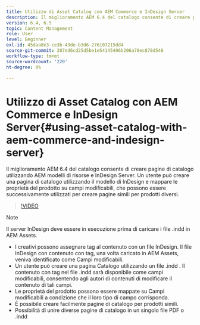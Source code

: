 ```yaml
---
title: Utilizzo di Asset Catalog con AEM Commerce e InDesign Server
description: Il miglioramento AEM 6.4 del catalogo consente di creare pagine di catalogo utilizzando AEM modelli di risorse e InDesign Server.  Un utente può creare una pagina di catalogo utilizzando il modello di InDesign e mappare le proprietà del prodotto su campi modificabili, che possono essere successivamente utilizzati per creare pagine simili per prodotti diversi.
version: 6.4, 6.5
topic: Content Management
role: User
level: Beginner
exl-id: 45daa8e3-ce3b-43de-b3d6-276107215dd4
source-git-commit: 307ed6cd25d5be1e54145406b206a78ec878d548
workflow-type: tm+mt
source-wordcount: '220'
ht-degree: 0%

---
```


# Utilizzo di Asset Catalog con AEM Commerce e InDesign Server{#using-asset-catalog-with-aem-commerce-and-indesign-server}

Il miglioramento AEM 6.4 del catalogo consente di creare pagine di catalogo utilizzando AEM modelli di risorse e InDesign Server.  Un utente può creare una pagina di catalogo utilizzando il modello di InDesign e mappare le proprietà del prodotto su campi modificabili, che possono essere successivamente utilizzati per creare pagine simili per prodotti diversi.

>[!VIDEO](https://video.tv.adobe.com/v/22540/)

>[!NOTE]
>
>Il server InDesign deve essere in esecuzione prima di caricare i file \.indd in AEM Assets.

* I creativi possono assegnare tag al contenuto con un file InDesign. Il file InDesign con contenuto con tag, una volta caricato in AEM Assets, veniva identificato come Campi modificabili.
* Un utente può creare una pagina Catalogo utilizzando un file \.indd . Il contenuto con tag nel file \.indd sarà disponibile come campi modificabili, consentendo agli autori di contenuti di modificare il contenuto di tali campi.
* Le proprietà del prodotto possono essere mappate su Campi modificabili a condizione che il loro tipo di campo corrisponda.
* È possibile creare facilmente pagine di catalogo per prodotti simili.
* Possibilità di unire diverse pagine di catalogo in un singolo file PDF o \.indd

